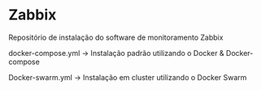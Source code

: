 # Zabbix 

 Repositório de instalação do software de monitoramento Zabbix

 docker-compose.yml -> Instalação padrão utilizando o Docker & Docker-compose

 Docker-swarm.yml -> Instalação em cluster utilizando o Docker Swarm
